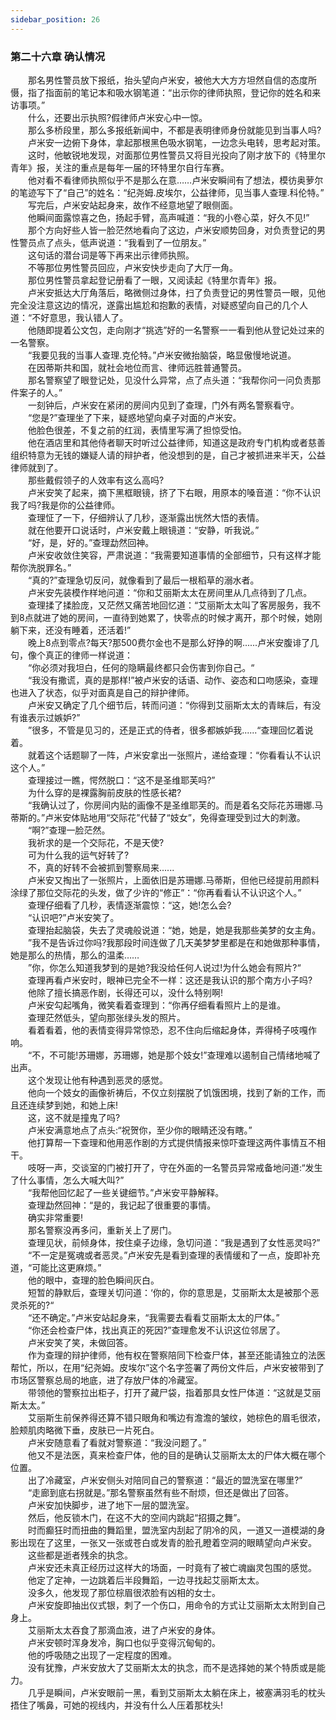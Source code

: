 ```yaml
---
sidebar_position: 26
---
```

### 第二十六章 确认情况  


　　那名男性警员放下报纸，抬头望向卢米安，被他大大方方坦然自信的态度所慑，指了指面前的笔记本和吸水钢笔道：“出示你的律师执照，登记你的姓名和来访事项。”  
　　什么，还要出示执照?假律师卢米安心中一惊。  
　　那么多桥段里，那么多报纸新闻中，不都是表明律师身份就能见到当事人吗?  
　　卢米安一边俯下身体，拿起那根黑色吸水钢笔，一边念头电转，思考起对策。  
　　这时，他敏锐地发现，对面那位男性警员又将目光投向了刚才放下的《特里尔青年》报，关注的重点是每年一届的环特里尔自行车赛。  
　　他对看不看律师执照似乎不是那么在意……卢米安瞬间有了想法，模彷奥萝尔的笔迹写下了“自己”的姓名：“纪尧姆.皮埃尔，公益律师，见当事人查理.科伦特。”  
　　写完后，卢米安站起身来，故作不经意地望了眼侧面。  
　　他瞬间面露惊喜之色，扬起手臂，高声喊道：“我的小卷心菜，好久不见!”  
　　那个方向好些人皆一脸茫然地看向了这边，卢米安顺势回身，对负责登记的男性警员点了点头，低声说道：“我看到了一位朋友。”  
　　这句话的潜台词是等下再来出示律师执照。  
　　不等那位男性警员回应，卢米安快步走向了大厅一角。  
　　那位男性警员拿起登记册看了一眼，又阅读起《特里尔青年》报。  
　　卢米安抵达大厅角落后，略微侧过身体，扫了负责登记的男性警员一眼，见他完全没注意这边的情况，遂露出尴尬和抱歉的表情，对疑惑望向自己的几个人道：“不好意思，我认错人了。  
　　他随即提着公文包，走向刚才“挑选”好的一名警察一一看到他从登记处过来的一名警察。  
　　“我要见我的当事人查理.克伦特。”卢米安微抬脑袋，略显傲慢地说道。  
　　在因蒂斯共和国，就社会地位而言、律师远胜普通警员。  
　　那名警察望了眼登记处，见没什么异常，点了点头道：“我帮你问一问负责那件案子的人。”  
　　一刻钟后，卢米安在紧闭的房间内见到了查理，门外有两名警察看守。  
　　“您是?”查理坐了下来，疑惑地望向桌子对面的卢米安。  
　　他脸色很差，不复之前的红润，表情里写满了担惊受怕。  
　　他在酒店里和其他侍者聊天时听过公益律师，知道这是政府专门机构或者慈善组织特意为无钱的嫌疑人请的辩护者，他没想到的是，自己才被抓进来半天，公益律师就到了。  
　　那些戴假领子的人效率有这么高吗?  
　　卢米安笑了起来，摘下黑框眼镜，挤了下右眼，用原本的嗓音道：“你不认识我了吗?我是你的公益律师。  
　　查理怔了一下，仔细辨认了几秒，逐渐露出恍然大悟的表情。  
　　就在他要开口说话时，卢米安戴上眼镜道：“安静，听我说。”  
　　“好，是，好的。”查理勐然回神。  
　　卢米安收敛住笑容，严肃说道：“我需要知道事情的全部细节，只有这样才能帮你洗脱罪名。”  
　　“真的?”查理急切反问，就像看到了最后一根稻草的溺水者。  
　　卢米安先装模作样地问道：“你和艾丽斯太太在房间里从几点待到了几点。  
　　查理揉了揉脸庞，又茫然又痛苦地回忆道：“艾丽斯太太叫了客房服务，我不到8点就进了她的房间，一直待到她累了，快零点的时候才离开，那个时候，她刚躺下来，还没有睡着，还活着!”  
　　晚上8点到零点?每天?那500费尔金也不是那么好挣的啊......卢米安腹诽了几句，像个真正的律师一样说道：  
　　“你必须对我坦白，任何的隐瞒最终都只会伤害到你自己。“  
　　“我没有撒谎，真的是那样!”被卢米安的话语、动作、姿态和口吻感染，查理也进入了状态，似乎对面真是自己的辩护律师。  
　　卢米安又确定了几个细节后，转而问道：“你得到艾丽斯太太的青睐后，有没有谁表示过嫉妒?”  
　　”很多，不管是见习的，还是正式的侍者，很多都嫉妒我......“查理回忆着说着。  
　　就着这个话题聊了一阵，卢米安拿出一张照片，递给查理：“你看看认不认识这个人。”  
　　查理接过一瞧，愕然脱口：“这不是圣维耶芙吗?”  
　　为什么穿的是裸露胸前皮肤的性感长裙?  
　　“我确认过了，你房间内贴的画像不是圣维耶芙的。而是着名交际花苏珊娜.马蒂斯的。”卢米安体贴地用“交际花”代替了“妓女”，免得查理受到过大的刺激。  
　　“啊?”查理一脸茫然。  
　　我祈求的是一个交际花，不是天使?  
　　可为什么我的运气好转了?  
　　不，真的好转不会被抓到警察局来......  
　　卢米安又掏出了一张照片，上面依旧是苏珊娜.马蒂斯，但他已经提前用颜料涂绿了那位交际花的头发，做了少许的“修正”：“你再看看认不认识这个人。”  
　　查理仔细看了几秒，表情逐渐震惊：“这，她!怎么会?  
　　“认识吧?”卢米安笑了。  
　　查理抬起脑袋，失去了灵魂般说道：“她，她是，她是我那些美梦的女主角。  
　　”我不是告诉过你吗?我那段时间连做了几天美梦梦里都是在和她做那种事情，她是那么的热情，那么的温柔……  
　　”你，你怎么知道我梦到的是她?我没给任何人说过!为什么她会有照片?“  
　　查理再看卢米安时，眼神已完全不一样：这还是我认识的那个南方小子吗?  
　　他除了擅长搞恶作剧，长得还可以，没什么特别啊!  
　　卢米安勾起嘴角，微笑看着查理到：“你再仔细看看照片上的是谁。  
　　查理茫然低头，望向那张绿头发的照片。  
　　看着看着，他的表情变得异常惊恐，忍不住向后缩起身体，弄得椅子吱嘎作响。  
　　“不，不可能!苏珊娜，苏珊娜，她是那个妓女!”查理难以遏制自己情绪地喊了出声。  
　　这个发现让他有种遇到恶灵的感觉。  
　　他向一个妓女的画像祈祷后，不仅立刻摆脱了饥饿困境，找到了新的工作，而且还连续梦到她，和她上床!  
　　这，这不就是撞鬼了吗?  
　　卢米安满意地点了点头:“祝贺你，至少你的眼睛还没有瞎。”  
　　他打算帮一下查理和他用恶作剧的方式提供情报来惊吓查理这两件事情互不相干。  
　　吱呀一声，交谈室的门被打开了，守在外面的一名警员异常戒备地问道:“发生了什么事情，怎么大喊大叫?”  
　　“我帮他回忆起了一些关键细节。”卢米安平静解释。  
　　查理勐然回神：“是的，我记起了很重要的事情。  
　　确实非常重要!  
　　那名警察没再多问，重新关上了房门。  
　　查理见状，前倾身体，按住桌子边缘，急切问道：“我是遇到了女性恶灵吗?”  
　　“不一定是冤魂或者恶灵。”卢米安先是看到查理的表情缓和了一点，旋即补充道，“可能比这更麻烦。”  
　　他的眼中，查理的脸色瞬间灰白。  
　　短暂的静默后，查理关切问道：‘你的，你的意思是，艾丽斯太太是被那个恶灵杀死的?“  
　　“还不确定。”卢米安站起身来，“我需要去看看艾丽斯太太的尸体。”  
　　“你还会检查尸体，找出真正的死因?”查理愈发不认识这位邻居了。  
　　卢米安笑了笑，未做回答。  
　　作为查理的辩护律师，他有权在警察陪同下检查尸体，甚至还能请独立的法医帮忙，所以，在用“纪尧姆。皮埃尔”这个名字签署了两份文件后，卢米安被带到了市场区警察总局的地底，进了存放尸体的冷藏室。  
　　带领他的警察拉出柜子，打开了藏尸袋，指着那具女性尸体道：“这就是艾丽斯太太。”  
　　艾丽斯生前保养得还算不错只眼角和嘴边有澹澹的皱纹，她棕色的眉毛很浓，脸颊肌肉略微下垂，皮肤已一片死白。  
　　卢米安随意看了看就对警察道：“我没问题了。”  
　　他又不是法医，真来检查尸体，他的目的是确认艾丽斯太太的尸体大概在哪个位置。  
　　出了冷藏室，卢米安侧头对陪同自己的警察道：“最近的盟洗室在哪里?”  
　　“走廊到底右拐就是。”那名警察虽然有些不耐烦，但还是做出了回答。  
　　卢米安加快脚步，进了地下一层的盟洗室。  
　　然后，他反锁木门，在这不大的空间内跳起“招摄之舞”。  
　　时而癫狂时而扭曲的舞蹈里，盟洗室内刮起了阴冷的风，一道又一道模湖的身影出现在了这里，一张又一张或苍白或发青的脸孔瞪着空洞的眼睛望向卢米安。  
　　这些都是逝者残余的执念。  
　　卢米安还未真正经历过这样大的场面，一时竟有了被亡魂幽灵包围的感觉。  
　　他定了定神，一边跳着后半段舞蹈，一边寻找起艾丽斯太太。  
　　没多久，他发现了那位棕眉很浓脸有凶相的女士。  
　　卢米安旋即抽出仪式银，刺了一个伤口，用命令的方式让艾丽斯太太附到自己身上。  
　　艾丽斯太太吞食了那滴血液，进了卢米安的身体。  
　　卢米安顿时浑身发冷，胸口也似乎变得沉甸甸的。  
　　他的呼吸随之出现了一定程度的困难。  
　　没有犹豫，卢米安放大了艾丽斯太太的执念，而不是选择她的某个特质或是能力。  
　　几乎是瞬间，卢米安眼前一黑，看到艾丽斯太太躺在床上，被塞满羽毛的枕头捂住了嘴鼻，可她的视线内，并没有什么人压着那枕头!  
